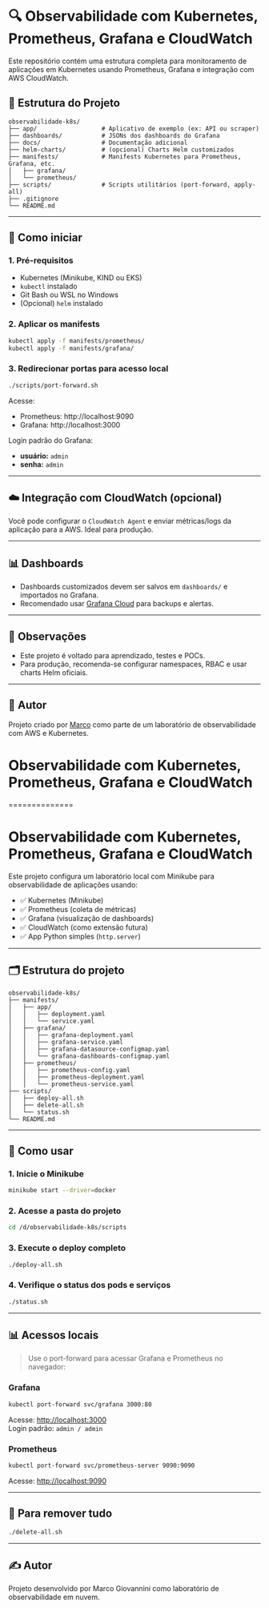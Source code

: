 # 🔍 Observabilidade com Kubernetes, Prometheus, Grafana e CloudWatch

Este repositório contém uma estrutura completa para monitoramento de aplicações em Kubernetes usando Prometheus, Grafana e integração com AWS CloudWatch.

## 📁 Estrutura do Projeto

```
observabilidade-k8s/
├── app/                  # Aplicativo de exemplo (ex: API ou scraper)
├── dashboards/           # JSONs dos dashboards do Grafana
├── docs/                 # Documentação adicional
├── helm-charts/          # (opcional) Charts Helm customizados
├── manifests/            # Manifests Kubernetes para Prometheus, Grafana, etc.
│   ├── grafana/
│   └── prometheus/
├── scripts/              # Scripts utilitários (port-forward, apply-all)
├── .gitignore
└── README.md
```

---

## 🚀 Como iniciar

### 1. Pré-requisitos

- Kubernetes (Minikube, KIND ou EKS)
- `kubectl` instalado
- Git Bash ou WSL no Windows
- (Opcional) `helm` instalado

### 2. Aplicar os manifests

```bash
kubectl apply -f manifests/prometheus/
kubectl apply -f manifests/grafana/
```

### 3. Redirecionar portas para acesso local

```bash
./scripts/port-forward.sh
```

Acesse:
- Prometheus: http://localhost:9090
- Grafana: http://localhost:3000

Login padrão do Grafana:
- **usuário:** `admin`
- **senha:** `admin`

---

## ☁️ Integração com CloudWatch (opcional)

Você pode configurar o `CloudWatch Agent` e enviar métricas/logs da aplicação para a AWS. Ideal para produção.

---

## 📊 Dashboards

- Dashboards customizados devem ser salvos em `dashboards/` e importados no Grafana.
- Recomendado usar [Grafana Cloud](https://grafana.com/products/cloud/) para backups e alertas.

---

## 📌 Observações

- Este projeto é voltado para aprendizado, testes e POCs.
- Para produção, recomenda-se configurar namespaces, RBAC e usar charts Helm oficiais.

---

## 🙌 Autor

Projeto criado por [Marco](https://www.linkedin.com/in/seu-perfil/) como parte de um laboratório de observabilidade com AWS e Kubernetes.
# Observabilidade com Kubernetes, Prometheus, Grafana e CloudWatch 

==============
# Observabilidade com Kubernetes, Prometheus, Grafana e CloudWatch

Este projeto configura um laboratório local com Minikube para observabilidade de aplicações usando:

- ✅ Kubernetes (Minikube)
- ✅ Prometheus (coleta de métricas)
- ✅ Grafana (visualização de dashboards)
- ✅ CloudWatch (como extensão futura)
- ✅ App Python simples (`http.server`)

---

## 🗂️ Estrutura do projeto

```
observabilidade-k8s/
├── manifests/
│   ├── app/
│   │   ├── deployment.yaml
│   │   └── service.yaml
│   ├── grafana/
│   │   ├── grafana-deployment.yaml
│   │   ├── grafana-service.yaml
│   │   ├── grafana-datasource-configmap.yaml
│   │   └── grafana-dashboards-configmap.yaml
│   ├── prometheus/
│   │   ├── prometheus-config.yaml
│   │   ├── prometheus-deployment.yaml
│   │   └── prometheus-service.yaml
├── scripts/
│   ├── deploy-all.sh
│   ├── delete-all.sh
│   └── status.sh
└── README.md
```

---

## 🚀 Como usar

### 1. Inicie o Minikube

```bash
minikube start --driver=docker
```

### 2. Acesse a pasta do projeto

```bash
cd /d/observabilidade-k8s/scripts
```

### 3. Execute o deploy completo

```bash
./deploy-all.sh
```

### 4. Verifique o status dos pods e serviços

```bash
./status.sh
```

---

## 📊 Acessos locais

> Use o port-forward para acessar Grafana e Prometheus no navegador:

### Grafana

```bash
kubectl port-forward svc/grafana 3000:80
```

Acesse: [http://localhost:3000](http://localhost:3000)  
Login padrão: `admin / admin`

### Prometheus

```bash
kubectl port-forward svc/prometheus-server 9090:9090
```

Acesse: [http://localhost:9090](http://localhost:9090)

---

## 🧹 Para remover tudo

```bash
./delete-all.sh
```

---

## ✍️ Autor

Projeto desenvolvido por Marco Giovannini como laboratório de observabilidade em nuvem.

